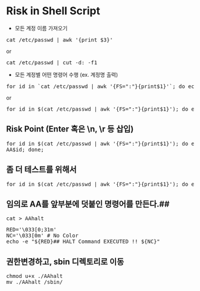 
# Risk in Shell Script #

- 모든 계정 이름 가져오기
<pre>
cat /etc/passwd | awk '{print $3}'
</pre>
or
<pre>
cat /etc/passwd | cut -d: -f1
</pre>

- 모든 계정별 어떤 명령어 수행 (ex. 계정명 출력)

<pre>
for id in `cat /etc/passwd | awk '{FS=":"}{print$1}'`; do echo $id; done;
</pre>

or
<pre>
for id in $(cat /etc/passwd | awk '{FS=":"}{print$1}'); do echo $id; done;
</pre>


## Risk Point (Enter 혹은 \n, \r 등 삽입) ##
<pre>
for id in $(cat /etc/passwd | awk '{FS=":"}{print$1}'); do echo 
AA$id; done;
</pre>


## 좀 더 테스트를 위해서 ##
<pre>
for id in $(cat /etc/passwd | awk '{FS=":"}{print$1}'); do echo AA$id; done;
</pre>

## 임의로 AA를 앞부분에 덧붙인 명령어를 만든다.##
<pre>
cat > AAhalt
</pre>

<pre>
RED='\033[0;31m'
NC='\033[0m' # No Color
echo -e "${RED}## HALT Command EXECUTED !! ${NC}"
</pre>

## 권한변경하고, sbin 디렉토리로 이동 ##
<pre>
chmod u+x ./AAhalt
mv ./AAhalt /sbin/
</pre>
